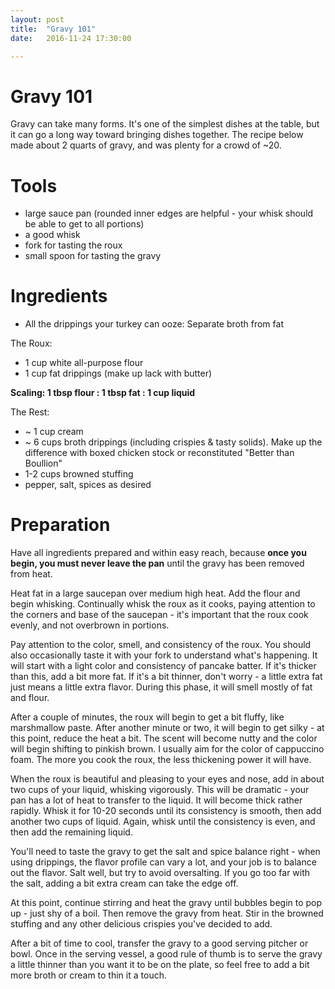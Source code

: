 ```yaml
---
layout: post
title:  "Gravy 101"
date:   2016-11-24 17:30:00

---
```

# Gravy 101

Gravy can take many forms.  It's one of the simplest dishes at the table, but it can go a long way toward bringing dishes together.  The recipe below made about 2 quarts of gravy, and was plenty for a crowd of ~20.

# Tools

* large sauce pan (rounded inner edges are helpful - your whisk should be able to get to all portions)
* a good whisk
* fork for tasting the roux
* small spoon for tasting the gravy

# Ingredients

* All the drippings your turkey can ooze:  Separate broth from fat

The Roux: 

* 1 cup white all-purpose flour 
* 1 cup fat drippings (make up lack with butter)

**Scaling: 1 tbsp flour : 1 tbsp fat : 1 cup liquid**

The Rest: 
* ~ 1 cup cream
* ~ 6 cups broth drippings (including crispies & tasty solids).  Make up the difference with boxed chicken stock or reconstituted "Better than Boullion"
* 1-2 cups browned stuffing
* pepper, salt, spices as desired

# Preparation

Have all ingredients prepared and within easy reach, because **once you begin, you must never leave the pan** until the gravy has been removed from heat.

Heat fat in a large saucepan over medium high heat.  Add the flour and begin whisking.  Continually whisk the roux as it cooks, paying attention to the corners and base of the saucepan - it's important that the roux cook evenly, and not overbrown in portions.

Pay attention to the color, smell, and consistency of the roux.  You should also occasionally taste it with your fork to understand what's happening.  It will start with a light color and consistency of pancake batter.  If it's thicker than this, add a bit more fat.  If it's a bit thinner, don't worry - a little extra fat just means a little extra flavor.  During this phase, it will smell mostly of fat and flour.

After a couple of minutes, the roux will begin to get a bit fluffy, like marshmallow paste.  After another minute or two, it will begin to get silky - at this point, reduce the heat a bit.  The scent will become nutty and the color will begin shifting to pinkish brown.  I usually aim for the color of cappuccino foam.  The more you cook the roux, the less thickening power it will have.

When the roux is beautiful and pleasing to your eyes and nose, add in about two cups of your liquid, whisking vigorously.  This will be dramatic - your pan has a lot of heat to transfer to the liquid.  It will become thick rather rapidly.  Whisk it for 10-20 seconds until its consistency is smooth, then add another two cups of liquid.  Again, whisk until the consistency is even, and then add the remaining liquid.  

You'll need to taste the gravy to get the salt and spice balance right - when using drippings, the flavor profile can vary a lot, and your job is to balance out the flavor. Salt well, but try to avoid oversalting.  If you go too far with the salt, adding a bit extra cream can take the edge off.

At this point, continue stirring and heat the gravy until bubbles begin to pop up - just shy of a boil.  Then remove the gravy from heat.  Stir in the browned stuffing and any other delicious crispies you've decided to add.  

After a bit of time to cool, transfer the gravy to a good serving pitcher or bowl.  Once in the serving vessel, a good rule of thumb is to serve the gravy a little thinner than you want it to be on the plate, so feel free to add a bit more broth or cream to thin it a touch.